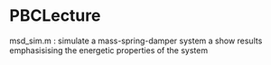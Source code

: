 # PBCLecture

msd_sim.m : simulate a mass-spring-damper system a show results emphasisising the energetic properties of the system
